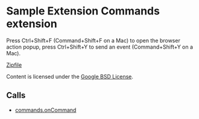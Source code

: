 
Sample Extension Commands extension
=======

Press Ctrl+Shift+F (Command+Shift+F on a Mac) to open the browser action popup, press Ctrl+Shift+Y to send an event (Command+Shift+Y on a Mac).

[Zipfile](http://developer.chrome.com/extensions/examples/api/commands.zip)

Content is licensed under the [Google BSD License](http://code.google.com/google_bsd_license.html).

Calls
-----

* [commands.onCommand](https://developer.chrome.com/extensions/commands#event-onCommand)